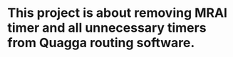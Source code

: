 # This project is about removing MRAI timer and all unnecessary timers from Quagga routing software.
